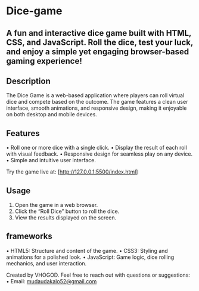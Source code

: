 # Dice-game

## A fun and interactive dice game built with HTML, CSS, and JavaScript. Roll the dice, test your luck, and enjoy a simple yet engaging browser-based gaming experience!


## Description

The Dice Game is a web-based application where players can roll virtual dice and compete based on the outcome. The game features a clean user interface, smooth animations, and responsive design, making it enjoyable on both desktop and mobile devices.

## Features

•  Roll one or more dice with a single click.
•  Display the result of each roll with visual feedback.
•  Responsive design for seamless play on any device.
•  Simple and intuitive user interface.



Try the game live at: [http://127.0.0.1:5500/index.html]

## Usage

1.  Open the game in a web browser.
2.  Click the “Roll Dice” button to roll the dice.
3.  View the results displayed on the screen.

## frameworks

 •  HTML5: Structure and content of the game.
•  CSS3: Styling and animations for a polished look.
•  JavaScript: Game logic, dice rolling mechanics, and user interaction.


Created by VHOGOD.
Feel free to reach out with questions or suggestions:
•  Email: mudaudakalo52@gmail.com
    
